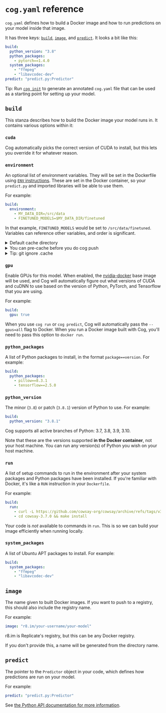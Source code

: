 # `cog.yaml` reference

`cog.yaml` defines how to build a Docker image and how to run predictions on your model inside that image.

It has three keys: [`build`](#build), [`image`](#image), and [`predict`](#predict). It looks a bit like this:

```yaml
build:
  python_version: "3.8"
  python_packages:
    - pytorch==1.4.0
  system_packages:
    - "ffmpeg"
    - "libavcodec-dev"
predict: "predict.py:Predictor"
```

Tip: Run [`cog init`](getting-started-own-model#initialization) to generate an annotated `cog.yaml` file that can be used as a starting point for setting up your model.

## `build`

This stanza describes how to build the Docker image your model runs in. It contains various options within it:

<!-- Alphabetical order, please! -->

### `cuda`

Cog automatically picks the correct version of CUDA to install, but this lets you override it for whatever reason.

### `environment`

An optional list of environment variables. They will be set in the Dockerfile using [`ENV` instructions](https://docs.docker.com/engine/reference/builder/#env).
These are set in the Docker container, so your `predict.py` and imported libraries will be able to use them.

For example:

```yaml
build:
  environment:
    - MY_DATA_DIR=/src/data
    - FINETUNED_MODELS=$MY_DATA_DIR/finetuned
```

In that example, `FINETUNED_MODELS` would be set to `/src/data/finetuned`. Variables can reference other variables, and order is significant.

<details>
<summary>Default cache directory</summary>

Cog sets `XDG_CACHE_HOME` by default. The default value is `/src/.cache`.
Cog re-uses `/src/` across invocations.

Many popular libraries, such as [PyTorch](https://pytorch.org/docs/stable/hub.html#:~:text=XDG_CACHE_HOME) and [HF](https://huggingface.co/transformers/v4.0.1/installation.html#caching-models),
use [`XDG_CACHE_HOME`][1] to define where they cache data. As a result, you don't have to set [`TORCH_HOME`](https://pytorch.org/docs/stable/hub.html#:~:text=TORCH_HOME)
or `TRANSFORMERS_CACHE`. They will default to subdirectories of `XDG_CACHE_HOME` (`/src/.cache`) and Cog will re-use these files across runs.

You can refer to `XDG_CACHE_HOME` even if you do not define it. This is valid:

```yaml
build:
  environment:
    - FINETUNED_MODELS=$XDG_CACHE_HOME/finetuned
```

In that case `FINETUNED_MODELS` would be set to `/src/.cache/finetuned`. You can also override `XDG_CACHE_HOME` if desired. For example:

```yaml
build:
  environment:
    - XDG_CACHE_HOME=/src/pretrained
    - FINETUNED_MODELS=$XDG_CACHE_HOME/finetuned
```

[1]: https://specifications.freedesktop.org/basedir-spec/basedir-spec-latest.html#:~:text=%24XDG_CACHE_HOME%20defines%20the%20base%20directory%20relative%20to%20which%20user%2Dspecific%20non%2Dessential%20data%20files%20should%20be%20stored.%20If%20%24XDG_CACHE_HOME%20is%20either%20not%20set%20or%20empty%2C%20a%20default%20equal%20to%20%24HOME/.cache%20should%20be%20used.

</details>

<details>
<summary>You can pre-cache before you do cog push</summary>

The contents of the `/src/` directory are included in the published image when you do `cog push`, so you can use this feature to "pre-cache" data. Pre-caching can help your model start faster by skipping data downloads.

In other words, if your `predict.py` downloads data to `/src/.cache` or `$XDG_CACHE_HOME`, you could do `cog predict` once locally before you do `cog push`.

It is somewhat common for Cog users to make their `predict.py` fetch data before the prediction really begins. If you want to do it this way,
just make sure it is saving the data within `/src/`, `/src/.cache/`, or a subdirectory.

If you have a separate preparation script to be run on the host machine, it's up to you how to do it. 
We'd recommend using the same environment variable(s) in that script and your `cog.yaml`.
On your host, you'd just make sure the data winds up in the working directory,
corresponding to `/src/` or `/src/.cache/`.

**Warning:** You should **not** copy the whole `~/.cache` directory from your host, as it could contain sensitive/unrelated files. Copy only what you need.

</details>

<details>
<summary>Tip: git ignore .cache</summary>

You may already have `.cache` in your `.gitignore`. If not, you can add it:

```shell
git ignore .cache
git add .gitignore
git commit -m "Ignore .cache"
```

</details>

### `gpu`

Enable GPUs for this model. When enabled, the [nvidia-docker](https://github.com/NVIDIA/nvidia-docker) base image will be used, and Cog will automatically figure out what versions of CUDA and cuDNN to use based on the version of Python, PyTorch, and Tensorflow that you are using.

For example:

```yaml
build:
  gpu: true
```

When you use `cog run` or `cog predict`, Cog will automatically pass the `--gpus=all` flag to Docker. When you run a Docker image built with Cog, you'll need to pass this option to `docker run`.

### `python_packages`

A list of Python packages to install, in the format `package==version`. For example:

```yaml
build:
  python_packages:
    - pillow==8.3.1
    - tensorflow==2.5.0
```

### `python_version`

The minor (`3.8`) or patch (`3.8.1`) version of Python to use. For example:

```yaml
build:
  python_version: "3.8.1"
```

Cog supports all active branches of Python: 3.7, 3.8, 3.9, 3.10.

Note that these are the versions supported **in the Docker container**, not your host machine. You can run any version(s) of Python you wish on your host machine.

### `run`

A list of setup commands to run in the environment after your system packages and Python packages have been installed. If you're familiar with Docker, it's like a `RUN` instruction in your `Dockerfile`.

For example:

```yaml
build:
  run:
    - curl -L https://github.com/cowsay-org/cowsay/archive/refs/tags/v3.7.0.tar.gz | tar -xzf -
    - cd cowsay-3.7.0 && make install
```

Your code is _not_ available to commands in `run`. This is so we can build your image efficiently when running locally.

### `system_packages`

A list of Ubuntu APT packages to install. For example:

```yaml
build:
  system_packages:
    - "ffmpeg"
    - "libavcodec-dev"
```

## `image`

The name given to built Docker images. If you want to push to a registry, this should also include the registry name.

For example:

```yaml
image: "r8.im/your-username/your-model"
```

r8.im is Replicate's registry, but this can be any Docker registry.

If you don't provide this, a name will be generated from the directory name.

## `predict`

The pointer to the `Predictor` object in your code, which defines how predictions are run on your model.

For example:

```yaml
predict: "predict.py:Predictor"
```

See [the Python API documentation for more information](python.md).
